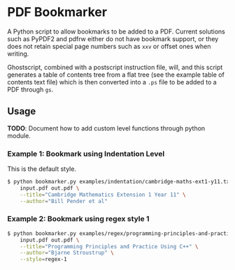 # PDF Bookmarker

A Python script to allow bookmarks to be added to a PDF.
Current solutions such as PyPDF2 and pdfrw either do not have bookmark support, 
or they does not retain special page numbers such as `xxv` or offset ones when writing.

Ghostscript, combined with a postscript instruction file, will, and this script generates
a table of contents tree from a flat tree (see the example table of contents text file)
which is then converted into a `.ps` file to be added to a PDF through `gs`.

## Usage
**TODO**: Document how to add custom level functions through python module.

### Example 1: Bookmark using Indentation Level
This is the default style.
```bash
$ python bookmarker.py examples/indentation/cambridge-maths-ext1-y11.txt \
    input.pdf out.pdf \
    --title="Cambridge Mathematics Extension 1 Year 11" \
    --author="Bill Pender et al"
```

### Example 2: Bookmark using regex style 1
```bash
$ python bookmarker.py examples/regex/programming-principles-and-practice-using-c++.txt \
    input.pdf out.pdf \
    --title="Programming Principles and Practice Using C++" \
    --author="Bjarne Stroustrup" \
    --style=regex-1
```
